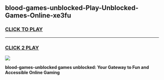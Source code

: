 
## blood-games-unblocked-Play-Unblocked-Games-Online-xe3fu
<h3>
<a href="https://premium76.site?title=blood-games-unblocked&ref=25A">CLICK TO PLAY</a></h3>
<hr>

<h3>
<a href="https://premium76.site?title=blood-games-unblocked&ref=25A">CLICK 2 PLAY</a>
  
</h3>

<a href="https://premium76.site?title=blood-games-unblocked&ref=25A"><img src="https://clearcache.store/games.png"></a>


**blood-games-unblocked games unblocked: Your Gateway to Fun and Accessible Online Gaming**
